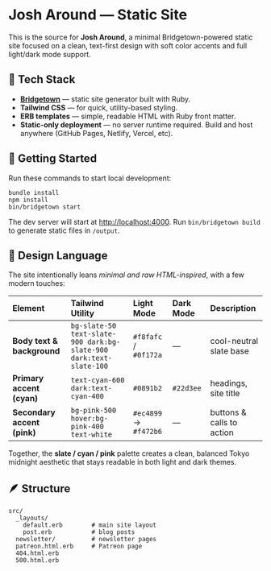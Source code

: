 # Josh Around — Static Site

This is the source for **Josh Around**, a minimal Bridgetown-powered static site focused on a clean, text-first design with soft color accents and full light/dark mode support.

## 🧱 Tech Stack

- **[Bridgetown](https://www.bridgetownrb.com/)** — static site generator built with Ruby.
- **Tailwind CSS** — for quick, utility-based styling.
- **ERB templates** — simple, readable HTML with Ruby front matter.
- **Static-only deployment** — no server runtime required. Build and host anywhere (GitHub Pages, Netlify, Vercel, etc).

## 🚀 Getting Started

Run these commands to start local development:

    bundle install
    npm install
    bin/bridgetown start

The dev server will start at [http://localhost:4000](http://localhost:4000).
Run `bin/bridgetown build` to generate static files in `/output`.

## 🎨 Design Language

The site intentionally leans *minimal and raw HTML-inspired*, with a few modern touches:

| Element | Tailwind Utility | Light Mode | Dark Mode | Description |
|:--------|:-----------------|:------------|:-----------|:-------------|
| **Body text & background** | `bg-slate-50 text-slate-900 dark:bg-slate-900 dark:text-slate-100` | `#f8fafc` / `#0f172a` | — | cool-neutral slate base |
| **Primary accent (cyan)** | `text-cyan-600 dark:text-cyan-400` | `#0891b2` | `#22d3ee` | headings, site title |
| **Secondary accent (pink)** | `bg-pink-500 hover:bg-pink-400 text-white` | `#ec4899` → `#f472b6` | — | buttons & calls to action |

Together, the **slate / cyan / pink** palette creates a clean, balanced Tokyo midnight aesthetic that stays readable in both light and dark themes.

## 🪶 Structure

    src/
      _layouts/
        default.erb        # main site layout
        post.erb           # blog posts
      newsletter/          # newsletter pages
      patreon.html.erb     # Patreon page
      404.html.erb
      500.html.erb

